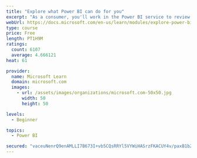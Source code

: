 ```yaml
---
title: "Explore what Power BI can do for you"
excerpt: "As a consumer, you'll work in the Power BI service to review and interact with content that has been shared with you. This module provides the foundational information that you need to work effectively in the Power BI service."
webUrl: https://docs.microsoft.com/en-us/learn/modules/explore-power-bi-service/
type: course
price: Free
length: PT1H9M
ratings:
  count: 6107
  average: 4.666121
heat: 61

provider:
  name: Microsoft Learn
  domain: microsoft.com
  images:
    - url: /assets/images/organizations/microsoft.com-50x50.jpg
      width: 50
      height: 50

levels:
  - Beginner

topics:
  - Power BI

secured: "vaceuNenrQ9enAMLLI7B673I+vb5CQsRRYl5VYWiHASrzFKACUY4v/paxB1bZtQQmv3BMpi2V8O9pVPiAvipacrGbKl63iBXe7J2ACw8+pGGqyrClshb/0CMK8Dcj35nkh+GJNtoSzBhZ7+ZmbIsRmHejGHhtd/oq5FUjjeh/XRWcB4N1edBY1EEFQYfwjr8fJQR1bAIF7b/NEr6HNa9TDpuvL1sWO1FxdxrZ6g7RoLVDWTH0ZPvLt+5w4DjVfdwFoXd0cRAjVefH9FHMdoyNQqxnJnjccqNlwBfufb4i820MYxSYqFAIYvFfpYkjz2knDLIxroU9ML+J+V+fz+C4B4bkjqw8/QyMijchDjL2J3nrYpIlk+4NEQJm8i7XjbE1jMkJfWO51w7R4WTGmV3/A==;pMIHUXW4UEfUoVyHRH1wKA=="
---
```



